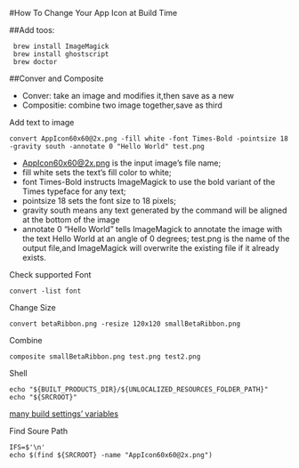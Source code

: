 #How To Change Your App Icon at Build Time

##Add toos:
```
 brew install ImageMagick
 brew install ghostscript
 brew doctor
```
##Conver and Composite 

- Conver: take an image and modifies it,then save as a new
- Compositie: combine two image together,save as third

Add text to image 

```
convert AppIcon60x60@2x.png -fill white -font Times-Bold -pointsize 18 -gravity south -annotate 0 "Hello World" test.png
```
- AppIcon60x60@2x.png is the input image’s file name;
- fill white sets the text’s fill color to white;
- font Times-Bold instructs ImageMagick to use the bold variant of the Times typeface for any text;
- pointsize 18 sets the font size to 18 pixels;
- gravity south means any text generated by the command will be aligned at the bottom of the image
- annotate 0 “Hello World” tells ImageMagick to annotate the image with the text Hello World at an angle of 0 degrees;
test.png is the name of the output file,and ImageMagick will overwrite the existing file if it already exists.

Check supported Font

```
convert -list font
```
Change Size

```
convert betaRibbon.png -resize 120x120 smallBetaRibbon.png
```
Combine

```
composite smallBetaRibbon.png test.png test2.png
```

Shell

```
echo "${BUILT_PRODUCTS_DIR}/${UNLOCALIZED_RESOURCES_FOLDER_PATH}"
echo "${SRCROOT}"
```

[many build settings’ variables](https://developer.apple.com/legacy/library/documentation/DeveloperTools/Reference/XcodeBuildSettingRef/0-Introduction/introduction.html)

Find Soure Path

```
IFS=$'\n'
echo $(find ${SRCROOT} -name "AppIcon60x60@2x.png")
```
